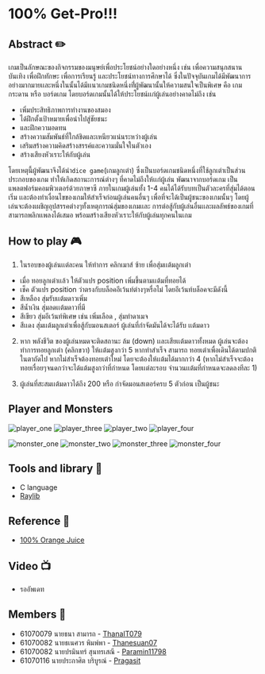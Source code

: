 # 100% Get-Pro!!!
 ## Abstract :pencil2:
  	
เกมเป็นลักษณะของกิจกรรมของมนุษย์เพื่อประโยชน์อย่างใดอย่างหนึ่ง เช่น เพื่อความสนุกสนานบันเทิง เพื่อฝึกทักษะ เพื่อการเรียนรู้ 
และประโยชน์ทางการศึกษาได้ ซึ่งในปัจจุบันเกมได้มีพัฒนาการอย่างมากมายเเละหนึ่งในนั้นได้มีเเนวเกมชนิดหนึ่งที่่ผู้พัฒนานั้นให้ความสนใจเป็นพิเศษ 
คือ เกมกระดาน หรือ บอร์ดเกม โดยบอร์ดเกมนั้นได้ให้ประโยชน์เเก่ผู้เล่นอย่างคาดไม่ถึง เช่น 
- เพิ่มประสิทธิภาพการทำงานของสมอง
- ได้ฝึกตั้งเป้าหมายเพื่อนำไปสู่ชัยชนะ 
- และฝึกความอดทน 
- สร้างความสัมพันธ์ที่ใกล้ชิดและเหนียวแน่นระหว่างผู้เล่น 
- เสริมสร้างความคิดสร้างสรรค์และความมั่นใจในตัวเอง 
- สร้างเสียงหัวเราะให้กับผู้เล่น
	
โดยเหตุนี้ผู้พัฒนาจึงได้นำ`dice game`(เกมลูกเต๋า) ซึ่งเป็นบอร์ดเกมชนิดหนึ่งที่ใช้ลูกเต่าเป็นส่วนประกอบของเกม ทำให้เกิดสถานะการณ์ต่างๆ
ที่คาดไม่ถึงให้เเก่ผู้เล่น พัฒนาจากบอร์ดเกม เป็นแพลตฟอร์มคอมพิวเตอร์ด้วยภาษาซี ภายในเกมผู้เล่นทั้ง 1-4 คนได้ได้รับบทเป็นตัวละครที่สุ่มได้ตอนเริ่ม 
เเละต้องทำเงื่อนไขของเกมให้สำเร็จก่อนผู้เล่นคนอื่นๆ เพื่อที่จะได้เป็นผู้ชนะของเกมนั้นๆ โดยผู้เล่นจะต้องเผชิญอุปสรรคต่างๆทั้งเหตุการณ์สุ่มของเกมเเละ
การต่อสู้กับผู้เล่นอื่นเเละผลลัพธ์ของเกมที่สามารถพลิกเเพลงได้เสมอ พร้อมสร้างเสียงหัวเราะให้กับผู้เล่นทุกคนในเกม
	
	
## How to play :video_game:
1. ในรอบของผู้เล่นเเต่ละคน  ให้ทำการ คลิกเมาส์ ซ้าย เพื่อสุ่มเเต้มลูกเต๋า
- เมื่อ ทอยลูกเต๋าเเล้ว  ให้ตัวแปร position เพิ่มขึ้นตามเเต้มที่ทอยได้
- เช็ค ตัวแปร position ว่าตรงกับบล็อคอีเว้นท์ต่างๆหรื่อไม่
    โดยอีเว้นท์บล็อคจะมีดังนี้
- สีเหลือง สุ่มรับเเต้มดาวเพิ่ม
- สีน้ำเงิน สุ่มลดเเต้มดาวที่มี
- สีเขียว สุ่มอีเว้นท์พิเศษ เช่น เพิ่มเลือด , สุ่มทำดาเมจ
- สีเเดง สุ่มเเต้มลูกเต๋าเพื่อสู้กับมอนสเตอร์ ผู้เล่นที่กำจัดมันได้จะได้รับ เเต้มดาว
2. หาก พลังชีวิต ของผู้เล่นหมดจะติดสถานะ ล้ม (down) เเละเสียเเต้มดาวทั้งหมด
ผู้เล่นจะต้องทำการทอยลูกเต๋า (คลิกขวา) ให้เเต้มสูงกว่า 5 หากทำสำเร็จ  สามารถ ทอยเต๋าเพื่อเดินได้ตามปกติในตาถัดไป
หากไม่สำเร็จต้องทอยเต๋าใหม่ โดยจะต้องให้เเต้มได้มากกว่า 4 (หากไม่สำเร็จจะต้องทอยเรื่อยๆจนดกว่าจะได้แต้มสูงกว่าที่กำหนด 
โดยเเต่ละรอบ จำนวนเเต้มที่กำหนดจะลดลงทีละ 1)

3. ผู้เล่นที่สะสมเเต้มดาวได้ถึง 200 หรือ กำจัดมอนสเตอร์ครบ 5 ตัวก่อน เป็นผู้ชนะ
  
## Player and Monsters
![player_one](https://user-images.githubusercontent.com/43009126/57026274-96424b80-6c63-11e9-9c94-a8e4067a8214.png)
![player_three](https://user-images.githubusercontent.com/43009126/57026275-96424b80-6c63-11e9-83e7-dadde4b24149.png)
![player_two](https://user-images.githubusercontent.com/43009126/57026276-96dae200-6c63-11e9-9fc0-62d4c4b549cf.png)
![player_four](https://user-images.githubusercontent.com/43009126/57026277-96dae200-6c63-11e9-9a37-fccde4057560.png)


![monster_one](https://user-images.githubusercontent.com/43009126/57026151-41063a00-6c63-11e9-962f-04e6b3ef3bbd.png)
![monster_two](https://user-images.githubusercontent.com/43009126/57026220-7448c900-6c63-11e9-9acc-e86194b89cc1.png)
![monster_three](https://user-images.githubusercontent.com/43009126/57026223-76128c80-6c63-11e9-88fd-54fee82e8c4e.png)
![monster_four](https://user-images.githubusercontent.com/43009126/57026227-7743b980-6c63-11e9-8b40-93fcfc679ab3.png)

## Tools and library :hammer:
- C language
- [Raylib](https://www.raylib.com/)

## Reference :memo:
- [100% Orange Juice](https://store.steampowered.com/app/282800/100_Orange_Juice/?l=thai)

## Video :tv:
- รออัพเดท
## Members :raising_hand:
- 61070079    นายธนา สามารถ         - [ThanaIT079](https://github.com/ThanaIT079)
- 61070082    นายธเนศวร พิมพ์พา     - [Thanesuan07](https://github.com/thanesuan07)
- 61070082    นายปรมินทร์ สุนทรเสณี     - [Paramin11798](https://github.com/Paramin11798)
- 61070116    นายประกาศิต บริบูรณ์   - [Pragasit](https://github.com/pragasit)
